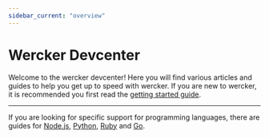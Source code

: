 ```yaml
---
sidebar_current: "overview"
---
```


# Wercker Devcenter

Welcome to the wercker devcenter! Here you will find various articles and guides to help you get up to speed with wercker.
If you are new to wercker, it is recommended you first read the [getting started guide](/articles/gettingstarted/intro.html).
***
If you are looking for specific support for programming languages, there are guides for [Node.js](/articles/languages/nodejs.html), [Python](/articles/languages/python.html), [Ruby](/articles/languages/ruby.html) and [Go](/articles/languages/go.html).